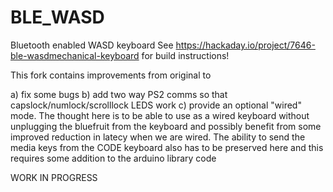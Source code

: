 # BLE_WASD
Bluetooth enabled WASD keyboard
See https://hackaday.io/project/7646-ble-wasdmechanical-keyboard for build instructions!

This fork contains improvements from original to

a) fix some bugs
b) add two way PS2 comms so that capslock/numlock/scrolllock LEDS work
c) provide an optional "wired" mode. The thought here is to be able to use as a wired keyboard without unplugging the bluefruit from the keyboard and possibly benefit from some improved reduction in latecy when we are wired. The ability to send the media keys from the CODE keyboard also has to be preserved here and this requires some addition to the arduino library code

WORK IN PROGRESS
